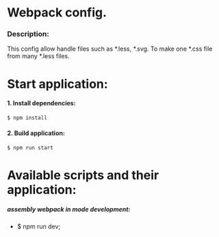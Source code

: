 # Webpack config.
### Description:
This config allow handle files such as *.less, *.svg. To make one *.css file from many *.less files.

# Start application:

#### 1. Install dependencies:
```sh
$ npm install
```

#### 2. Build application:
```sh
$ npm run start
```

# Available scripts and their application:

##### assembly webpack in mode development:

- $ npm run dev;